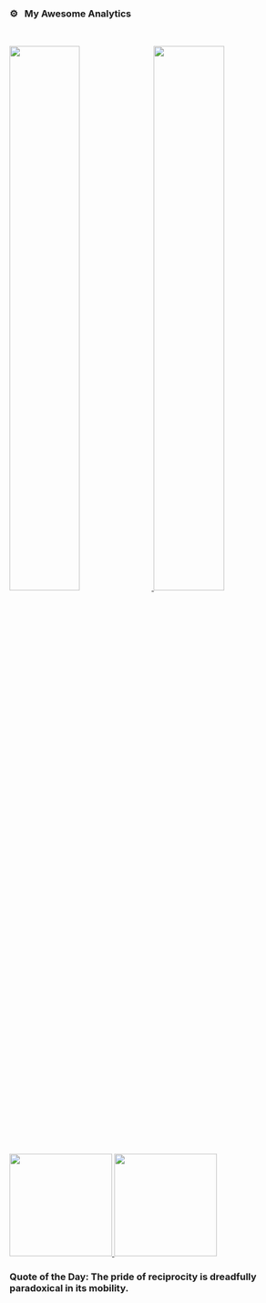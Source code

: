### ⚙️ &nbsp; My Awesome Analytics

<br/>
<p align="left">
  <a href="https://github.com/BeatBrackerz">
  <img width="49.5%" src="https://github-readme-stats-eight-theta.vercel.app/api?username=BeatBrackerz&show_icons=true&theme=algolia&include_all_commits=true&count_private=true&hide_border=true" />
    <img width="49.5%" src="https://github-readme-streak-stats.herokuapp.com/?user=BeatBrackerz&theme=algolia&hide_border=true" />
  </a>
</p>

<p align="left">
  <a href="https://github.com/BeatBrackerz">
  <img height="180em" src="https://github-readme-stats-eight-theta.vercel.app/api/top-langs/?username=AVS1508&layout=compact&langs_count=8&theme=algolia&hide_border=true" />
    <img height="180em" src="https://github-readme-stats.vercel.app/api/wakatime?username=@BeatBrackerz&langs_count=8&theme=algolia&hide_border=true" />
  </a>
</p>


### Quote of the Day: The pride of reciprocity is dreadfully paradoxical in its mobility.

<!---
BeatBrackerz/BeatBrackerz is a ✨ special ✨ repository because its `README.md` (this file) appears on your GitHub profile.
You can click the Preview link to take a look at your changes.
--->
